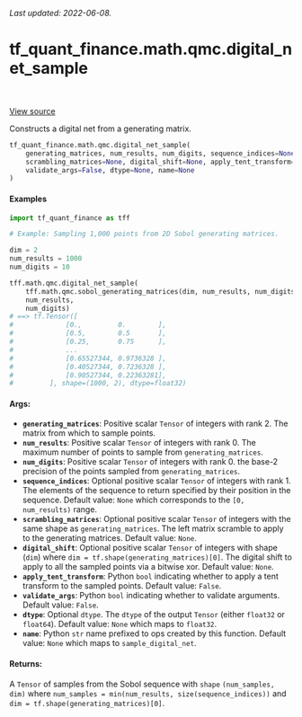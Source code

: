 <!--
This file is generated by a tool. Do not edit directly.
For open-source contributions the docs will be updated automatically.
-->

*Last updated: 2022-06-08.*

<div itemscope itemtype="http://developers.google.com/ReferenceObject">
<meta itemprop="name" content="tf_quant_finance.math.qmc.digital_net_sample" />
<meta itemprop="path" content="Stable" />
</div>

# tf_quant_finance.math.qmc.digital_net_sample

<!-- Insert buttons and diff -->

<table class="tfo-notebook-buttons tfo-api" align="left">
</table>

<a target="_blank" href="https://github.com/google/tf-quant-finance/blob/master/tf_quant_finance/math/qmc/digital_net.py">View source</a>



Constructs a digital net from a generating matrix.

```python
tf_quant_finance.math.qmc.digital_net_sample(
    generating_matrices, num_results, num_digits, sequence_indices=None,
    scrambling_matrices=None, digital_shift=None, apply_tent_transform=False,
    validate_args=False, dtype=None, name=None
)
```



<!-- Placeholder for "Used in" -->

#### Examples

```python
import tf_quant_finance as tff

# Example: Sampling 1,000 points from 2D Sobol generating matrices.

dim = 2
num_results = 1000
num_digits = 10

tff.math.qmc.digital_net_sample(
    tff.math.qmc.sobol_generating_matrices(dim, num_results, num_digits),
    num_results,
    num_digits)
# ==> tf.Tensor([
#             [0.,         0.        ],
#             [0.5,        0.5       ],
#             [0.25,       0.75      ],
#             ...
#             [0.65527344, 0.9736328 ],
#             [0.40527344, 0.7236328 ],
#             [0.90527344, 0.22363281],
#         ], shape=(1000, 2), dtype=float32)
```

#### Args:


* <b>`generating_matrices`</b>: Positive scalar `Tensor` of integers with rank 2. The
  matrix from which to sample points.
* <b>`num_results`</b>: Positive scalar `Tensor` of integers with rank 0. The maximum
  number of points to sample from `generating_matrices`.
* <b>`num_digits`</b>: Positive scalar `Tensor` of integers with rank 0. the base-2
  precision of the points sampled from `generating_matrices`.
* <b>`sequence_indices`</b>: Optional positive scalar `Tensor` of integers with rank 1.
  The elements of the sequence to return specified by their position in the
  sequence.
  Default value: `None` which corresponds to the `[0, num_results)` range.
* <b>`scrambling_matrices`</b>: Optional positive scalar `Tensor` of integers with the
  same shape as `generating_matrices`. The left matrix scramble to apply to
  the generating matrices.
  Default value: `None`.
* <b>`digital_shift`</b>: Optional positive scalar `Tensor` of integers with shape
  (`dim`) where `dim = tf.shape(generating_matrices)[0]`. The digital shift
  to apply to all the sampled points via a bitwise xor.
  Default value: `None`.
* <b>`apply_tent_transform`</b>: Python `bool` indicating whether to apply a tent
  transform to the sampled points.
  Default value: `False`.
* <b>`validate_args`</b>: Python `bool` indicating whether to validate arguments.
  Default value: `False`.
* <b>`dtype`</b>: Optional `dtype`. The `dtype` of the output `Tensor` (either
  `float32` or `float64`).
  Default value: `None` which maps to `float32`.
* <b>`name`</b>: Python `str` name prefixed to ops created by this function.
  Default value: `None` which maps to `sample_digital_net`.


#### Returns:

A `Tensor` of samples from  the Sobol sequence with `shape`
`(num_samples, dim)` where `num_samples = min(num_results,
size(sequence_indices))` and `dim = tf.shape(generating_matrices)[0]`.
